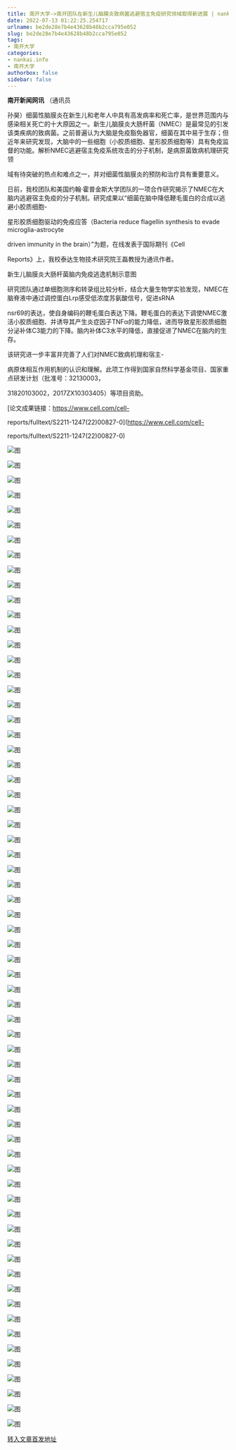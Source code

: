 ```yaml
---
title: 南开大学->南开团队在新生儿脑膜炎致病菌逃避宿主免疫研究领域取得新进展 | nankai.info
date: 2022-07-13 01:22:25.254717
urlname: be2de28e7b4e43628b48b2cca795e052
slug: be2de28e7b4e43628b48b2cca795e052
tags: 
- 南开大学
categories:
- nankai.info
- 南开大学
authorbox: false
sidebar: false
---
```

**南开新闻网讯** （通讯员

孙昊）细菌性脑膜炎在新生儿和老年人中具有高发病率和死亡率，是世界范围内与感染相关死亡的十大原因之一。新生儿脑膜炎大肠杆菌（NMEC）是最常见的引发该类疾病的致病菌。之前普遍认为大脑是免疫豁免器官，细菌在其中易于生存；但近年来研究发现，大脑中的一些细胞（小胶质细胞、星形胶质细胞等）具有免疫监督的功能。解析NMEC逃避宿主免疫系统攻击的分子机制，是病原菌致病机理研究领
<!--more-->
域有待突破的热点和难点之一，并对细菌性脑膜炎的预防和治疗具有重要意义。

日前，我校团队和美国约翰·霍普金斯大学团队的一项合作研究揭示了NMEC在大脑内逃避宿主免疫的分子机制。研究成果以“细菌在脑中降低鞭毛蛋白的合成以逃避小胶质细胞-

星形胶质细胞驱动的免疫应答（Bacteria reduce flagellin synthesis to evade microglia-astrocyte

driven immunity in the brain）”为题，在线发表于国际期刊《Cell

Reports》上，我校泰达生物技术研究院王磊教授为通讯作者。

新生儿脑膜炎大肠杆菌脑内免疫逃逸机制示意图

研究团队通过单细胞测序和转录组比较分析，结合大量生物学实验发现，NMEC在脑脊液中通过调控蛋白Lrp感受低浓度苏氨酸信号，促进sRNA

nsr69的表达，使自身编码的鞭毛蛋白表达下降。鞭毛蛋白的表达下调使NMEC激活小胶质细胞、并诱导其产生炎症因子TNFα的能力降低，进而导致星形胶质细胞分泌补体C3能力的下降。脑内补体C3水平的降低，直接促进了NMEC在脑内的生存。

该研究进一步丰富并完善了人们对NMEC致病机理和宿主-

病原体相互作用机制的认识和理解。此项工作得到国家自然科学基金项目、国家重点研发计划（批准号：32130003，

31820103002，2017ZX10303405）等项目资助。

[论文成果链接：https://www.cell.com/cell-

reports/fulltext/S2211-1247(22)00827-0](https://www.cell.com/cell-

reports/fulltext/S2211-1247\(22\)00827-0)

![图](http://news.nankai.edu.cn/ywsd/system/2022/07/06/g)

![图](http://news.nankai.edu.cn/ywsd/system/2022/07/06/n)

![图](http://news.nankai.edu.cn/ywsd/system/2022/07/06/p)

![图](http://news.nankai.edu.cn/ywsd/system/2022/07/06/)

![图](http://news.nankai.edu.cn/ywsd/system/2022/07/06/4)

![图](http://news.nankai.edu.cn/ywsd/system/2022/07/06/b)

![图](http://news.nankai.edu.cn/ywsd/system/2022/07/06/3)

![图](http://news.nankai.edu.cn/ywsd/system/2022/07/06/8)

![图](http://news.nankai.edu.cn/ywsd/system/2022/07/06/8)

![图](http://news.nankai.edu.cn/ywsd/system/2022/07/06/0)

![图](http://news.nankai.edu.cn/ywsd/system/2022/07/06/0)

![图](http://news.nankai.edu.cn/ywsd/system/2022/07/06/5)

![图](http://news.nankai.edu.cn/ywsd/system/2022/07/06/_)

![图](http://news.nankai.edu.cn/ywsd/system/2022/07/06/7)

![图](http://news.nankai.edu.cn/ywsd/system/2022/07/06/4)

![图](http://news.nankai.edu.cn/ywsd/system/2022/07/06/6)

![图](http://news.nankai.edu.cn/ywsd/system/2022/07/06/6)

![图](http://news.nankai.edu.cn/ywsd/system/2022/07/06/4)

![图](http://news.nankai.edu.cn/ywsd/system/2022/07/06/0)

![图](http://news.nankai.edu.cn/ywsd/system/2022/07/06/0)

![图](http://news.nankai.edu.cn/ywsd/system/2022/07/06/0)

![图](http://news.nankai.edu.cn/ywsd/system/2022/07/06/3)

![图](http://news.nankai.edu.cn/ywsd/system/2022/07/06/0)

![图](http://news.nankai.edu.cn/ywsd/system/2022/07/06/0)

![图](http://news.nankai.edu.cn/)

![图](http://news.nankai.edu.cn/ywsd/system/2022/07/06/6)

![图](http://news.nankai.edu.cn/ywsd/system/2022/07/06/6)

![图](http://news.nankai.edu.cn/ywsd/system/2022/07/06/4)

![图](http://news.nankai.edu.cn/)

![图](http://news.nankai.edu.cn/ywsd/system/2022/07/06/0)

![图](http://news.nankai.edu.cn/ywsd/system/2022/07/06/0)

![图](http://news.nankai.edu.cn/ywsd/system/2022/07/06/0)

![图](http://news.nankai.edu.cn/)

![图](http://news.nankai.edu.cn/ywsd/system/2022/07/06/3)

![图](http://news.nankai.edu.cn/ywsd/system/2022/07/06/0)

![图](http://news.nankai.edu.cn/ywsd/system/2022/07/06/0)

![图](http://news.nankai.edu.cn/)

![图](http://news.nankai.edu.cn/ywsd/system/2022/07/06/c)

![图](http://news.nankai.edu.cn/ywsd/system/2022/07/06/i)

![图](http://news.nankai.edu.cn/ywsd/system/2022/07/06/p)

![图](http://news.nankai.edu.cn/)

![图](http://news.nankai.edu.cn/ywsd/system/2022/07/06/n)

![图](http://news.nankai.edu.cn/ywsd/system/2022/07/06/c)

![图](http://news.nankai.edu.cn/ywsd/system/2022/07/06/)

![图](http://news.nankai.edu.cn/ywsd/system/2022/07/06/u)

![图](http://news.nankai.edu.cn/ywsd/system/2022/07/06/d)

![图](http://news.nankai.edu.cn/ywsd/system/2022/07/06/e)

![图](http://news.nankai.edu.cn/ywsd/system/2022/07/06/)

![图](http://news.nankai.edu.cn/ywsd/system/2022/07/06/i)

![图](http://news.nankai.edu.cn/ywsd/system/2022/07/06/a)

![图](http://news.nankai.edu.cn/ywsd/system/2022/07/06/k)

![图](http://news.nankai.edu.cn/ywsd/system/2022/07/06/n)

![图](http://news.nankai.edu.cn/ywsd/system/2022/07/06/a)

![图](http://news.nankai.edu.cn/ywsd/system/2022/07/06/n)

![图](http://news.nankai.edu.cn/ywsd/system/2022/07/06/)

![图](http://news.nankai.edu.cn/ywsd/system/2022/07/06/s)

![图](http://news.nankai.edu.cn/ywsd/system/2022/07/06/w)

![图](http://news.nankai.edu.cn/ywsd/system/2022/07/06/e)

![图](http://news.nankai.edu.cn/ywsd/system/2022/07/06/n)

![图](http://news.nankai.edu.cn/)

![图](http://news.nankai.edu.cn/)

![图](http://news.nankai.edu.cn/ywsd/system/2022/07/06/:)

![图](http://news.nankai.edu.cn/ywsd/system/2022/07/06/p)

![图](http://news.nankai.edu.cn/ywsd/system/2022/07/06/t)

![图](http://news.nankai.edu.cn/ywsd/system/2022/07/06/t)

![图](http://news.nankai.edu.cn/ywsd/system/2022/07/06/h)

[转入文章首发地址](http://news.nankai.edu.cn/ywsd/system/2022/07/06/030051977.shtml)